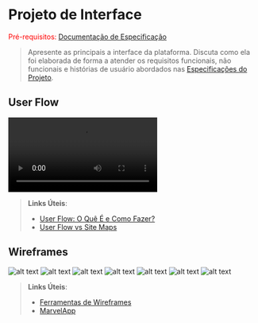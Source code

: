 
# Projeto de Interface

<span style="color:red">Pré-requisitos: <a href="2-Especificação.md"> Documentação de Especificação</a></span>

> Apresente as principais a interface da plataforma. Discuta como ela
> foi elaborada de forma a atender os requisitos funcionais, não
> funcionais e histórias de usuário abordados nas [Especificações do
> Projeto](2-Especificação.md).

## User Flow

<video controls src="../../../../Downloads/psg-si-m-ti-2025-1-p1-tiaw-grupo-violencia-domestica/UserFlow.mp4" title="Title"></video>
>
> **Links Úteis**:
> - [User Flow: O Quê É e Como Fazer?](https://medium.com/7bits/fluxo-de-usu%C3%A1rio-user-flow-o-que-%C3%A9-como-fazer-79d965872534)
> - [User Flow vs Site Maps](http://designr.com.br/sitemap-e-user-flow-quais-as-diferencas-e-quando-usar-cada-um/)


## Wireframes

![alt text](../../../../Downloads/psg-si-m-ti-2025-1-p1-tiaw-grupo-violencia-domestica/wireframe1.jpeg)
![alt text](../../../../Downloads/psg-si-m-ti-2025-1-p1-tiaw-grupo-violencia-domestica/wireframe2.jpeg)
![alt text](../../../../Downloads/psg-si-m-ti-2025-1-p1-tiaw-grupo-violencia-domestica/wireframe3.jpeg)
![alt text](../../../../Downloads/psg-si-m-ti-2025-1-p1-tiaw-grupo-violencia-domestica/wireframe4.jpeg)
![alt text](../../../../Downloads/psg-si-m-ti-2025-1-p1-tiaw-grupo-violencia-domestica/wireframe5.jpeg)
![alt text](../../../../Downloads/psg-si-m-ti-2025-1-p1-tiaw-grupo-violencia-domestica/wireframe6.jpeg)
![alt text](../../../../Downloads/psg-si-m-ti-2025-1-p1-tiaw-grupo-violencia-domestica/wireframe7.jpeg)
> 
> **Links Úteis**:
> - [Ferramentas de Wireframes](https://rockcontent.com/blog/wireframes/)
> - [MarvelApp](https://marvelapp.com/developers/documentation/tutorials/)
